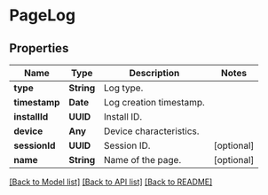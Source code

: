 # PageLog

## Properties
Name | Type | Description | Notes
------------ | ------------- | ------------- | -------------
**type** | **String** | Log type.  | 
**timestamp** | **Date** | Log creation timestamp.  | 
**installId** | **UUID** | Install ID.  | 
**device** | **Any** | Device characteristics. | 
**sessionId** | **UUID** | Session ID.  | [optional] 
**name** | **String** | Name of the page.  | [optional] 

[[Back to Model list]](../README.md#documentation-for-models) [[Back to API list]](../README.md#documentation-for-api-endpoints) [[Back to README]](../README.md)


